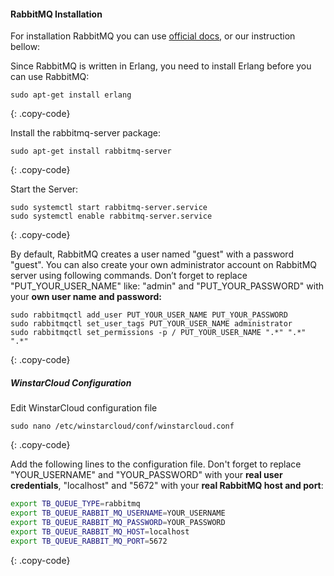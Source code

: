 #### RabbitMQ Installation

For installation RabbitMQ you can use [official docs](https://www.rabbitmq.com/install-debian.html), or our instruction bellow:

Since RabbitMQ is written in Erlang, you need to install Erlang before you can use RabbitMQ:

```text
sudo apt-get install erlang
```
{: .copy-code}

Install the rabbitmq-server package:

```text
sudo apt-get install rabbitmq-server
```
{: .copy-code}

Start the Server:

```text
sudo systemctl start rabbitmq-server.service
sudo systemctl enable rabbitmq-server.service
```
{: .copy-code}

By default, RabbitMQ creates a user named "guest" with a password "guest". 
You can also create your own administrator account on RabbitMQ server using following commands.
Don’t forget to replace "PUT_YOUR_USER_NAME" like: "admin" and "PUT_YOUR_PASSWORD" with your **own user name and password:**

```text
sudo rabbitmqctl add_user PUT_YOUR_USER_NAME PUT_YOUR_PASSWORD 
sudo rabbitmqctl set_user_tags PUT_YOUR_USER_NAME administrator
sudo rabbitmqctl set_permissions -p / PUT_YOUR_USER_NAME ".*" ".*" ".*"
```
{: .copy-code}

##### WinstarCloud Configuration

Edit WinstarCloud configuration file

```text
sudo nano /etc/winstarcloud/conf/winstarcloud.conf
```
{: .copy-code}

Add the following lines to the configuration file. Don't forget to replace "YOUR_USERNAME" and "YOUR_PASSWORD" with your **real user credentials**, "localhost" and "5672" with your **real RabbitMQ host and port**:

```bash
export TB_QUEUE_TYPE=rabbitmq
export TB_QUEUE_RABBIT_MQ_USERNAME=YOUR_USERNAME
export TB_QUEUE_RABBIT_MQ_PASSWORD=YOUR_PASSWORD
export TB_QUEUE_RABBIT_MQ_HOST=localhost
export TB_QUEUE_RABBIT_MQ_PORT=5672
```
{: .copy-code}